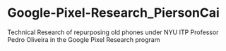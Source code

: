 # Google-Pixel-Research_PiersonCai
Technical Research of repurposing old phones under NYU ITP Professor Pedro Oliveira in the Google Pixel Research program
